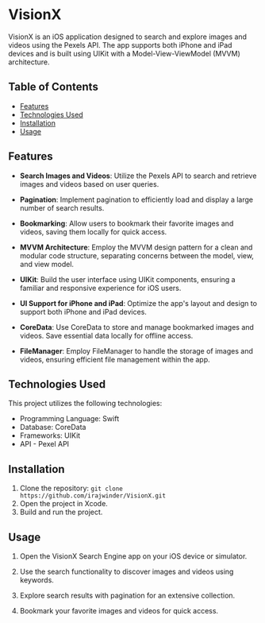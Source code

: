 # VisionX

VisionX is an iOS application designed to search and explore images and videos using the Pexels API. The app supports both iPhone and iPad devices and is built using UIKit with a Model-View-ViewModel (MVVM) architecture. 

## Table of Contents
- [Features](#features)
- [Technologies Used](#technologies-used)
- [Installation](#Installation)
- [Usage](#usage)

## Features

- **Search Images and Videos**: Utilize the Pexels API to search and retrieve images and videos based on user queries.

- **Pagination**: Implement pagination to efficiently load and display a large number of search results.

- **Bookmarking**: Allow users to bookmark their favorite images and videos, saving them locally for quick access.

- **MVVM Architecture**: Employ the MVVM design pattern for a clean and modular code structure, separating concerns between the model, view, and view model.

- **UIKit**: Build the user interface using UIKit components, ensuring a familiar and responsive experience for iOS users.

- **UI Support for iPhone and iPad**: Optimize the app's layout and design to support both iPhone and iPad devices.

- **CoreData**: Use CoreData to store and manage bookmarked images and videos. Save essential data locally for offline access.

- **FileManager**: Employ FileManager to handle the storage of images and videos, ensuring efficient file management within the app.

## Technologies Used

This project utilizes the following technologies:

- Programming Language: Swift
- Database: CoreData
- Frameworks: UIKit
- API - Pexel API

## Installation
1. Clone the repository: `git clone https://github.com/irajwinder/VisionX.git`
2. Open the project in Xcode.
3. Build and run the project.

## Usage

1. Open the VisionX Search Engine app on your iOS device or simulator.

2. Use the search functionality to discover images and videos using keywords.

3. Explore search results with pagination for an extensive collection.

4. Bookmark your favorite images and videos for quick access.
